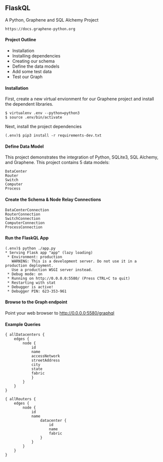 ## FlaskQL
A Python, Graphene and SQL Alchemy Project

``` https://docs.graphene-python.org ```

#### Project Outline
* Installation
* Installing dependencies
* Creating our schema
* Define the data models
* Add some test data
* Test our Graph


#### Installation

First, create a new virtual envionment for our Graphene project and install the dependent libraries.

```
$ virtualenv .env --python=python3
$ source .env/bin/activate
```
Next, install the project dependencies

```
(.env)$ pip3 install -r requirements-dev.txt
```

#### Define Data Model
This project demonstrates the integration of Python, SQLite3, SQL Alchemy, and Graphene.  This project contains 5 data models:

```
DataCenter
Router
Switch
Computer
Process
```

#### Create the Schema & Node Relay Connections

```
DataCenterConnection
RouterConnection
SwitchConnection
ComputerConnection
ProcessConnection
```

#### Run the FlaskQL App

```
(.env)$ python ./app.py
* Serving Flask app "app" (lazy loading)
 * Environment: production
   WARNING: This is a development server. Do not use it in a production deployment.
   Use a production WSGI server instead.
 * Debug mode: on
 * Running on http://0.0.0.0:5580/ (Press CTRL+C to quit)
 * Restarting with stat
 * Debugger is active!
 * Debugger PIN: 623-353-961
```

#### Browse to the Graph endpoint

Point your web browser to http://0.0.0.0:5580/graphql

#### Example Queries

```
{ allDatacenters {
    edges {
        node {
            id
            name
            accessNetwork
            streetAddress
            city
            state
            fabric
            }
        }
    } 
}

{ allRouters {
    edges {
        node {
            id
            name
                datacenter {
                    id
                    name
                    fabric
                }
            }
        }
    } 
}

```
